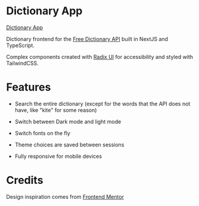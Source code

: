 # Dictionary App

[Dictionary App]()

Dictionary frontend for the [Free Dictionary API](https://dictionaryapi.dev/) built in NextJS and TypeScript.

Complex components created with [Radix UI](https://www.radix-ui.com/) for accessibility and styled with TailwindCSS.

# Features

- Search the entire dictionary (except for the words that the API does not have, like "kite" for some reason)

- Switch between Dark mode and light mode

- Switch fonts on the fly

- Theme choices are saved between sessions

- Fully responsive for mobile devices

# Credits

Design inspiration comes from [Frontend Mentor](https://www.frontendmentor.io/)
